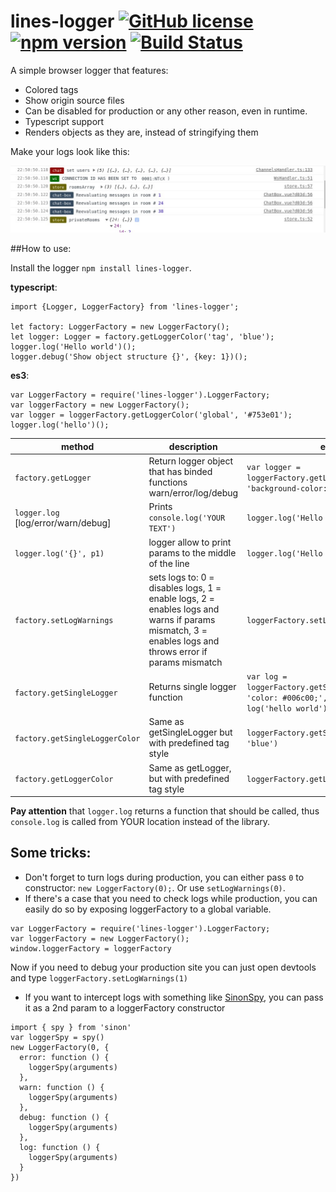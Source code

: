 # lines-logger  [![GitHub license](https://img.shields.io/badge/license-MIT-blue.svg)](https://github.com/deathangel908/lines-logger/blob/master/LICENSE) [![npm version](https://img.shields.io/npm/v/lines-logger.svg)](https://www.npmjs.com/package/lines-logger) [![Build Status](https://travis-ci.org/Deathangel908/lines-logger.svg?branch=master)](https://travis-ci.org/Deathangel908/lines-logger)
A simple browser logger that features:

- Colored tags
- Show origin source files
- Can be disabled for production or any other reason, even in runtime.
- Typescript support
- Renders objects as they are, instead of stringifying them

Make your logs look like this:

![logs example](https://raw.githubusercontent.com/Deathangel908/lines-logger/master/demo.jpeg)

##How to use:

Install the logger `npm install lines-logger`.

 **typescript**:
```
import {Logger, LoggerFactory} from 'lines-logger';

let factory: LoggerFactory = new LoggerFactory();
let logger: Logger = factory.getLoggerColor('tag', 'blue');
logger.log('Hello world')();
logger.debug('Show object structure {}', {key: 1})();
```

**es3**:
```
var LoggerFactory = require('lines-logger').LoggerFactory;
var loggerFactory = new LoggerFactory();
var logger = loggerFactory.getLoggerColor('global', '#753e01');
logger.log('hello')();
```


|method|description|example|
|-|-|-|
| `factory.getLogger`| Return logger object that has binded functions warn/error/log/debug| `var logger = loggerFactory.getLogger('tag', 'background-color: black')`|
| `logger.log` [log/error/warn/debug]| Prints `console.log('YOUR TEXT')` | `logger.log('Hello world')()`|
| `logger.log('{}', p1)`| logger allow to print params to the middle of the line | `logger.log('Hello {}', 'world')()`|
| `factory.setLogWarnings` | sets logs to: 0 = disables logs, 1 = enable logs, 2 = enables logs and warns if params mismatch, 3 = enables logs and throws error if params mismatch | `loggerFactory.setLogWarnings(0)`|
| `factory.getSingleLogger` | Returns single logger function  | `var log = loggerFactory.getSingleLogger('tag', 'color: #006c00;', console.log); log('hello world')()`|
| `factory.getSingleLoggerColor` | Same as getSingleLogger but with predefined tag style| `loggerFactory.getSingleLoggerColor('tag', 'blue')`|
| `factory.getLoggerColor`| Same as getLogger, but with predefined tag style| `loggerFactory.getLogger('tag', 'black')`|


**Pay attention** that `logger.log` returns a function that should be called, thus `console.log` is called from YOUR location instead of the library.

## Some tricks:
- Don't forget to turn logs during production, you can either pass `0` to constructor: `new LoggerFactory(0);`.  Or use `setLogWarnings(0)`.
- If there's a case that you need to check logs while production, you can easily do so by exposing loggerFactory to a global variable. 
```
var LoggerFactory = require('lines-logger').LoggerFactory;
var loggerFactory = new LoggerFactory();
window.loggerFactory = loggerFactory
```
Now if you need to debug your production site you can just open devtools and type `loggerFactory.setLogWarnings(1)`
- If you want to intercept logs with something like [SinonSpy](http://sinonjs.org/releases/v4.0.0/spies/), you can pass it as a 2nd param to a loggerFactory constructor
```
import { spy } from 'sinon'
var loggerSpy = spy()
new LoggerFactory(0, {
  error: function () {
    loggerSpy(arguments)
  },
  warn: function () {
    loggerSpy(arguments)
  },
  debug: function () {
    loggerSpy(arguments)
  },
  log: function () {
    loggerSpy(arguments)
  }
})
```
